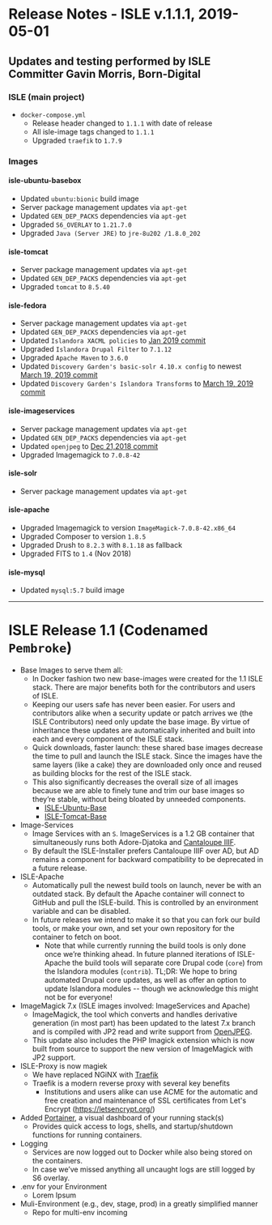 # Release Notes - ISLE v.1.1.1, 2019-05-01

## Updates and testing performed by ISLE Committer Gavin Morris, Born-Digital

### ISLE (main project)

* `docker-compose.yml`
  * Release header changed to `1.1.1` with date of release
  * All isle-image tags changed to `1.1.1`
  * Upgraded `traefik` to `1.7.9`

### Images

#### isle-ubuntu-basebox

* Updated `ubuntu:bionic` build image
* Server package management updates via `apt-get`
* Updated `GEN_DEP_PACKS` dependencies via `apt-get`
* Upgraded `S6_OVERLAY` to `1.21.7.0`
* Upgraded `Java (Server JRE)` to `jre-8u202 /1.8.0_202`

#### isle-tomcat

* Server package management updates via `apt-get`
* Updated `GEN_DEP_PACKS` dependencies via `apt-get`
* Upgraded `tomcat` to `8.5.40`

#### isle-fedora

* Server package management updates via `apt-get`
* Updated `GEN_DEP_PACKS` dependencies via `apt-get`
* Updated `Islandora XACML policies` to [Jan 2019 commit](https://github.com/Islandora/islandora-xacml-policies/commit/73deba6b90f6de40d72c890233ba6ff0159031de)
* Upgraded `Islandora Drupal Filter` to `7.1.12`
* Upgraded `Apache Maven` to `3.6.0`
* Updated `Discovery Garden's basic-solr 4.10.x config` to newest [March 19, 2019 commit](https://github.com/discoverygarden/basic-solr-config/commit/0a7cdf3447b033e1b6614b80155a3441d46f9eec)
* Updated `Discovery Garden's Islandora Transforms` to [March 19, 2019 commit](https://github.com/discoverygarden/islandora_transforms/commit/cdfef63b7e2f6740c06e56bfa32d496c09837ae8)

#### isle-imageservices

* Server package management updates via `apt-get`
* Updated `GEN_DEP_PACKS` dependencies via `apt-get`
* Updated `openjpeg` to [Dec 21,2018 commit](https://github.com/uclouvain/openjpeg/commit/51f097e6d5754ddae93e716276fe8176b44ec548)
* Upgraded Imagemagick to `7.0.8-42`

#### isle-solr
* Server package management updates via `apt-get`

#### isle-apache
* Upgraded Imagemagick to version `ImageMagick-7.0.8-42.x86_64`
* Upgraded Composer to version `1.8.5`
* Upgraded Drush to `8.2.3` with `8.1.18` as fallback
* Upgraded FITS to `1.4` (Nov 2018)

#### isle-mysql
* Updated `mysql:5.7` build image

---

# ISLE Release 1.1 (Codenamed `Pembroke`)

* Base Images to serve them all:
    * In Docker fashion two new base-images were created for the 1.1 ISLE stack. There are major benefits both for the contributors and users of ISLE.
    * Keeping our users safe has never been easier.  For users and contributors alike when a security update or patch arrives we (the ISLE Contributors) need only update the base image.  By virtue of inheritance these updates are automatically inherited and built into each and every component of the ISLE stack.
    * Quick downloads, faster launch: these shared base images decrease the time to pull and launch the ISLE stack.  Since the images have the same layers (like a cake) they are downloaded only once and reused as building blocks for the rest of the ISLE stack.
    * This also significantly decreases the overall size of all images because we are able to finely tune and trim our base images so they’re stable, without being bloated by unneeded components.
        * [ISLE-Ubuntu-Base](https://github.com/Islandora-Collaboration-Group/isle-ubuntu-basebox)
        * [ISLE-Tomcat-Base](https://github.com/Islandora-Collaboration-Group/isle-tomcat)
* Image-Services
    * Image Services with an `S`. ImageServices is a 1.2 GB container that simultaneously runs both Adore-Djatoka and [Cantaloupe IIIF](https://medusa-project.github.io/cantaloupe/).  
    * By default the ISLE-Installer prefers Cantaloupe IIIF over AD, but AD remains a component for backward compatibility to be deprecated in a future release.
* ISLE-Apache
    * Automatically pull the newest build tools on launch, never be with an outdated stack.  By default the Apache container will connect to GitHub and pull the ISLE-build.  This is controlled by an environment variable and can be disabled.
    * In future releases we intend to make it so that you can fork our build tools, or make your own, and set your own repository for the container to fetch on boot.
        * Note that while currently running the build tools is only done once we’re thinking ahead. In future planned iterations of ISLE-Apache the build tools will separate core Drupal code (`core`) from the Islandora modules (`contrib`).  TL;DR: We hope to bring automated Drupal core updates, as well as offer an option to update Islandora modules -- though we acknowledge this might not be for everyone!
* ImageMagick 7.x (ISLE images involved: ImageServices and Apache)
    * ImageMagick, the tool which converts and handles derivative generation (in most part) has been updated to the latest 7.x branch and is compiled with JP2 read and write support from [OpenJPEG](http://www.openjpeg.org/).
    * This update also includes the PHP Imagick extension which is now built from source to support the new version of ImageMagick with JP2 support.
* ISLE-Proxy is now magiek
    * We have replaced NGiNX with [Traefik](https://traefik.io/)
    * Traefik is a modern reverse proxy with several key benefits
        * Institutions and users alike can use ACME for the automatic and free creation and maintenance of SSL certificates from Let's Encrypt (https://letsencrypt.org/)
* Added [Portainer](https://portainer.io), a visual dashboard of your running stack(s)
    * Provides quick access to logs, shells, and startup/shutdown functions for running containers.
* Logging
    * Services are now logged out to Docker while also being stored on the containers.
    * In case we’ve missed anything all uncaught logs are still logged by S6 overlay.
* .env for your Environment
    * Lorem Ipsum
* Muli-Environment (e.g., dev, stage, prod) in a greatly simplified manner
    * Repo for multi-env incoming
